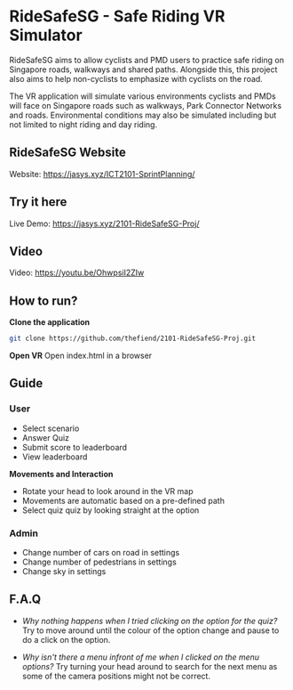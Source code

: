 # RideSafeSG - Safe Riding VR Simulator

RideSafeSG aims to allow cyclists and PMD users to
practice safe riding on Singapore roads, walkways and shared paths. Alongside this, this
project also aims to help non-cyclists to emphasize with cyclists on the road.

The VR application will simulate various environments cyclists and PMDs will face on
Singapore roads such as walkways, Park Connector Networks and roads. Environmental
conditions may also be simulated including but not limited to night riding and day riding.


## RideSafeSG Website
Website:
https://jasys.xyz/ICT2101-SprintPlanning/


## Try it here
Live Demo:
https://jasys.xyz/2101-RideSafeSG-Proj/


## Video
Video: https://youtu.be/OhwpsiI2ZIw


## How to run?
**Clone the application**

   ```bash
   git clone https://github.com/thefiend/2101-RideSafeSG-Proj.git
   ```
   
**Open VR**
   Open index.html in a browser


## Guide
### User
- Select scenario
- Answer Quiz
- Submit score to leaderboard
- View leaderboard

**Movements and Interaction**
- Rotate your head to look around in the VR map
- Movements are automatic based on a pre-defined path
- Select quiz quiz by looking straight at the option

### Admin
- Change number of cars on road in settings
- Change number of pedestrians in settings
- Change sky in settings

## F.A.Q
- *Why nothing happens when I tried clicking on the option for the quiz?*
   Try to move around until the colour of the option change and pause to do a click on the option.

- *Why isn't there a menu infront of me when I clicked on the menu options?*
   Try turning your head around to search for the next menu as some of the camera positions might not be correct.
